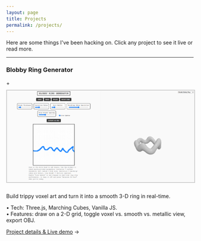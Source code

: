```yaml
---
layout: page
title: Projects
permalink: /projects/
---
```


Here are some things I've been hacking on. Click any project to see it live or read more.

---

### Blobby Ring Generator

+<img src="/assets/images/blobbyringhero.png" alt="Blobby Ring Generator hero image" style="max-width: 100%; border:2px solid #ccc; margin: 10px 0;" />

 Build trippy voxel art and turn it into a smooth 3-D ring in real-time.

• Tech: Three.js, Marching Cubes, Vanilla JS.  
• Features: draw on a 2-D grid, toggle voxel vs. smooth vs. metallic view, export OBJ.

[Project details & Live demo](/projects/blobby-ring-generator/) →

<script src="/assets/js/dark-mode.js" defer></script>
